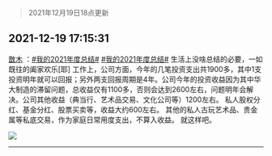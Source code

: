 > 2021年12月19日18点更新
<link rel="stylesheet" href="https://cdn.jsdelivr.net/gh/taotie6/sampleJSON@main/css/photo_show.css">
<meta name="referrer" content="no-referrer" />


 ## 2021-12-19 17:15:31 

 [㪚木](https://www.coolapk.com/feed/32231803?shareKey=ZmQ2Yzk5N2QxOTI4NjFiZjAzNDY~) ：<a class="feed-link-tag" href="/t/我的2021年度总结?type=0">#我的2021年度总结#</a> <a class="feed-link-tag" href="/t/我的2021年度总结?type=0">#我的2021年度总结#</a>
生活上没啥总结的必要，一如既往的阖家欢乐[耶]
工作上，公司方面，今年的几笔投资支出共1900多，其中1支投资明年就可以回报；另外两支回报周期是4年。公司今年的投资收益因为其中华大制造的滞留问题，总收益仅有1100多<!--break-->，否则会达到2600左右，问题明年会解决。公司其他收益（典当行、艺术品交易、文化公司等）1200左右。
私人股权分红、基金分红、股票买卖等，收益大约600左右。
其他的私人古玩艺术品、贵金属等私底交易，作为家庭日常用度支出，不算入收益。
就这样吧。 

<div class="album">
<img class="img-item" src="http://image.coolapk.com/feed/2021/1219/17/1081091_25ccac58_5186_1335_830@500x281.jpeg" />
</div>

 ------- 

